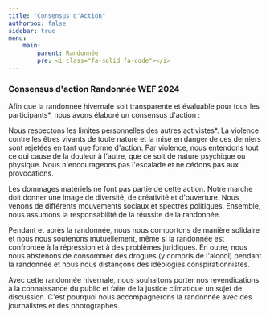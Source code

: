 ```yaml
---
title: "Consensus d'Action"
authorbox: false
sidebar: true
menu: 
    main:
        parent: Randonnée
        pre: <i class="fa-solid fa-code"></i>
---
```


### Consensus d'action Randonnée WEF 2024

Afin que la randonnée hivernale soit transparente et évaluable pour tous les participants*, nous avons élaboré un consensus d'action :

Nous respectons les limites personnelles des autres activistes*.
La violence contre les êtres vivants de toute nature et la mise en danger de ces derniers sont rejetées en tant que forme d'action. Par violence, nous entendons tout ce qui cause de la douleur à l'autre, que ce soit de nature psychique ou physique. Nous n'encourageons pas l'escalade et ne cédons pas aux provocations.


Les dommages matériels ne font pas partie de cette action.
Notre marche doit donner une image de diversité, de créativité et d'ouverture. Nous venons de différents mouvements sociaux et spectres politiques.
Ensemble, nous assumons la responsabilité de la réussite de la randonnée.

Pendant et après la randonnée, nous nous comportons de manière solidaire et nous nous soutenons mutuellement, même si la randonnée est confrontée à la répression et à des problèmes juridiques.
En outre, nous nous abstenons de consommer des drogues (y compris de l'alcool) pendant la randonnée et nous nous distançons des idéologies conspirationnistes.

Avec cette randonnée hivernale, nous souhaitons porter nos revendications à la connaissance du public et faire de la justice climatique un sujet de discussion. C'est pourquoi nous accompagnerons la randonnée avec des journalistes et des photographes.
